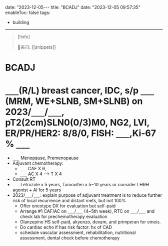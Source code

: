 date: "2023-12-05---
title: "BCADJ"
date: "2023-12-05 09:57:35"
enableToc: false
tags:
  - building
---
> [!info]
>
> 🌱來自: [[snippets]]
# BCADJ
# `___`(R/L) breast cancer, IDC, s/p `___` (MRM, WE+SLNB, SM+SLNB) on 2023/`___`/`___`, pT2(2cm)SLN0(0/3)M0, NG2, LVI, ER/PR/HER2: 8/8/0, FISH: `___`,Ki-67 % `___`
- `___` Menopause, Premenopause
- Adjuvant chemotherapy:
  - `___` CAF X 6,
  - `___` AC X 4 --> T X 4
- Consult RT
- `___` Letrozole x 5 years, Tamoxifen x 5~10 years or consider LHRH agonist + AI for 5 years
- 2023/`___`/`___`: explain purpose of adjuvant treatment is to reduce further risk of local recurrence and distant mets, but not 100%
  - Offer oncotype DX for evaluation but self-paid
  - Arrange #1 CAF/AC on `___`/`___` (4~5th week), RTC on `___`/`___` and check lab for prechemotherapy evaluation
  - Olanzepine HS self-paid, akyenzo, dexam, and primperan for emeis.
  - Do cardiac echo if has risk factor: hx of CAD
  - schedule vascular assessment, rehabilitation, nutritional assessment, dental check before chemotherapy
